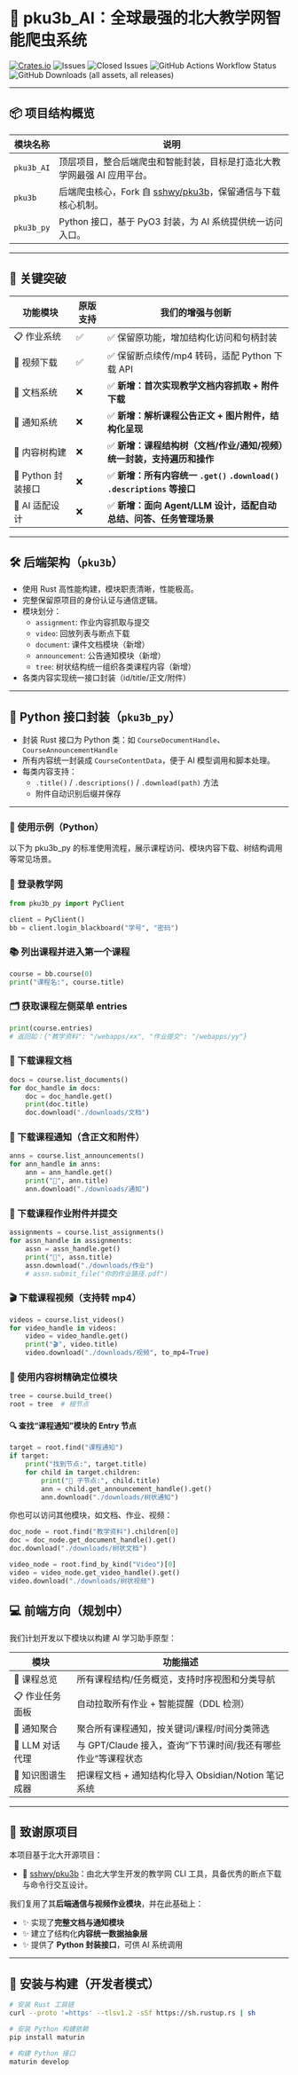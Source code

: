 # 🧠 pku3b_AI：全球最强的北大教学网智能爬虫系统

[![Crates.io](https://img.shields.io/crates/v/pku3b)](https://crates.io/crates/pku3b)
![Issues]([https://img.shields.io/github/issues-search?query=repo%3AXiongJkay%2Fpku3b_AI%20is%3Aopen&label=issues&color=orange](https://github.com/JKay15/pku3b_AI/issues))
![Closed Issues](https://img.shields.io/github/issues-search?query=repo%3AXiongJkay%2Fpku3b_AI%20is%3Aclosed&label=closed%20issues&color=green)
![GitHub Actions Workflow Status](https://img.shields.io/github/actions/workflow/status/XiongJkay/pku3b_AI/build-release.yml)
![GitHub Downloads (all assets, all releases)](https://img.shields.io/github/downloads/XiongJkay/pku3b_AI/total)


---

## 📦 项目结构概览

| 模块名称       | 说明                                                                 |
|----------------|----------------------------------------------------------------------|
| `pku3b_AI`      | 顶层项目，整合后端爬虫和智能封装，目标是打造北大教学网最强 AI 应用平台。        |
| `pku3b`         | 后端爬虫核心，Fork 自 [sshwy/pku3b](https://github.com/sshwy/pku3b)，保留通信与下载核心机制。 |
| `pku3b_py`      | Python 接口，基于 PyO3 封装，为 AI 系统提供统一访问入口。                      |

---

## 🚀 关键突破

| 功能模块        | 原版支持 | 我们的增强与创新                                             |
|-----------------|----------|--------------------------------------------------------------|
| 📋 作业系统        | ✅       | ✅ 保留原功能，增加结构化访问和句柄封装                         |
| 🎥 视频下载        | ✅       | ✅ 保留断点续传/mp4 转码，适配 Python 下载 API                  |
| 📄 文档系统        | ❌       | ✅ **新增：首次实现教学文档内容抓取 + 附件下载**                  |
| 📢 通知系统        | ❌       | ✅ **新增：解析课程公告正文 + 图片附件，结构化呈现**              |
| 🌲 内容树构建      | ❌       | ✅ **新增：课程结构树（文档/作业/通知/视频）统一封装，支持遍历和操作** |
| 🧠 Python 封装接口 | ❌       | ✅ **新增：所有内容统一 `.get()` `.download()` `.descriptions` 等接口** |
| 🤖 AI 适配设计     | ❌       | ✅ **新增：面向 Agent/LLM 设计，适配自动总结、问答、任务管理场景**   |

---

## 🛠️ 后端架构（`pku3b`）

- 使用 Rust 高性能构建，模块职责清晰，性能极高。
- 完整保留原项目的身份认证与通信逻辑。
- 模块划分：
  - `assignment`: 作业内容抓取与提交
  - `video`: 回放列表与断点下载
  - `document`: 课件文档模块（新增）
  - `announcement`: 公告通知模块（新增）
  - `tree`: 树状结构统一组织各类课程内容（新增）
- 各类内容实现统一接口封装（id/title/正文/附件）

---

## 🐍 Python 接口封装（`pku3b_py`）

- 封装 Rust 接口为 Python 类：如 `CourseDocumentHandle`、`CourseAnnouncementHandle`
- 所有内容统一封装成 `CourseContentData`，便于 AI 模型调用和脚本处理。
- 每类内容支持：
  - `.title()` / `.descriptions()` / `.download(path)` 方法
  - 附件自动识别后缀并保存

---

### 🧪 使用示例（Python）

以下为 pku3b_py 的标准使用流程，展示课程访问、模块内容下载、树结构调用等常见场景。

### 🛜 登录教学网

```python
from pku3b_py import PyClient

client = PyClient()
bb = client.login_blackboard("学号", "密码")
```

### 📚 列出课程并进入第一个课程

```python
course = bb.course(0)
print("课程名:", course.title)
```

### 🗂️ 获取课程左侧菜单 entries

```python
print(course.entries)
# 返回如：{"教学资料": "/webapps/xx", "作业提交": "/webapps/yy"}
```

### 📄 下载课程文档

```python
docs = course.list_documents()
for doc_handle in docs:
    doc = doc_handle.get()
    print(doc.title)
    doc.download("./downloads/文档")
```

### 📢 下载课程通知（含正文和附件）

```python
anns = course.list_announcements()
for ann_handle in anns:
    ann = ann_handle.get()
    print("📢", ann.title)
    ann.download("./downloads/通知")
```

### 📝 下载课程作业附件并提交

```python
assignments = course.list_assignments()
for assn_handle in assignments:
    assn = assn_handle.get()
    print("📝", assn.title)
    assn.download("./downloads/作业")
    # assn.submit_file("你的作业路径.pdf")
```

### 🎬 下载课程视频（支持转 mp4）

```python
videos = course.list_videos()
for video_handle in videos:
    video = video_handle.get()
    print("🎬", video.title)
    video.download("./downloads/视频", to_mp4=True)
```

### 🌳 使用内容树精确定位模块

```python
tree = course.build_tree()
root = tree  # 根节点
```

####  🔍 查找“课程通知”模块的 Entry 节点

```python
target = root.find("课程通知")
if target:
    print("找到节点:", target.title)
    for child in target.children:
        print("📌 子节点:", child.title)
        ann = child.get_announcement_handle().get()
        ann.download("./downloads/树状通知")
```

你也可以访问其他模块，如文档、作业、视频：

```python
doc_node = root.find("教学资料").children[0]
doc = doc_node.get_document_handle().get()
doc.download("./downloads/树状文档")

video_node = root.find_by_kind("Video")[0]
video = video_node.get_video_handle().get()
video.download("./downloads/树状视频")
```



## 💻 前端方向（规划中）

我们计划开发以下模块以构建 AI 学习助手原型：

| 模块            | 功能描述                                                |
|-----------------|---------------------------------------------------------|
| 📅 课程总览        | 所有课程结构/任务概览，支持时序视图和分类导航                       |
| 📋 作业任务面板     | 自动拉取所有作业 + 智能提醒（DDL 检测）                         |
| 🔔 通知聚合        | 聚合所有课程通知，按关键词/课程/时间分类筛选                      |
| 🤖 LLM 对话代理     | 与 GPT/Claude 接入，查询“下节课时间/我还有哪些作业”等课程状态        |
| 🧠 知识图谱生成器   | 把课程文档 + 通知结构化导入 Obsidian/Notion 笔记系统             |

---

## 🤝 致谢原项目

本项目基于北大开源项目：

- 🌟 [sshwy/pku3b](https://github.com/sshwy/pku3b)：由北大学生开发的教学网 CLI 工具，具备优秀的断点下载与命令行交互设计。

我们复用了其**后端通信与视频作业模块**，并在此基础上：
- ✨ 实现了**完整文档与通知模块**
- ✨ 建立了结构化**内容统一数据抽象层**
- ✨ 提供了 **Python 封装接口**，可供 AI 系统调用

---

## 🔧 安装与构建（开发者模式）

```bash
# 安装 Rust 工具链
curl --proto '=https' --tlsv1.2 -sSf https://sh.rustup.rs | sh

# 安装 Python 构建依赖
pip install maturin

# 构建 Python 接口
maturin develop
